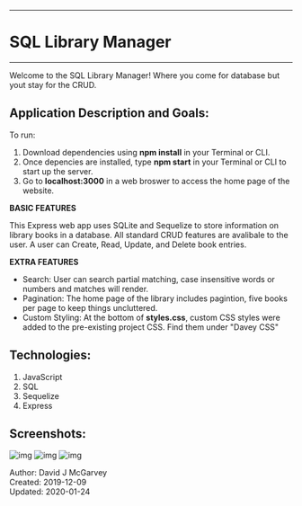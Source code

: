 -------------------------------------------
#         SQL Library Manager         #
-------------------------------------------

Welcome to the SQL Library Manager! Where you come for database but yout stay for the CRUD.

## Application Description and Goals:

To run: 
1. Download dependencies using **npm install** in your Terminal or CLI.
2. Once depencies are installed, type **npm start** in your Terminal or CLI to start up the server. 
3. Go to **localhost:3000** in a web broswer to access the home page of the website. 


**BASIC FEATURES**

This Express web app uses SQLite and Sequelize to store information on library books in a database. All standard CRUD features are avalibale to the user. A user can Create, Read, Update, and Delete book entries. 

**EXTRA FEATURES**
- Search: User can search partial matching, case insensitive words or numbers and matches will render.
- Pagination: The home page of the library includes pagintion, five books per page to keep things uncluttered. 
- Custom Styling: At the bottom of **styles.css**, custom CSS styles were added to the pre-existing project CSS. Find them under "Davey CSS"

## Technologies:

1. JavaScript
2. SQL
3. Sequelize
4. Express

## Screenshots:
![img](https://user-images.githubusercontent.com/42125523/72557116-ef372b80-3854-11ea-9f12-36524a455dbe.png)
![img](https://user-images.githubusercontent.com/42125523/72557118-efcfc200-3854-11ea-8030-c65aa69fdd52.png)
![img](https://user-images.githubusercontent.com/42125523/72557120-efcfc200-3854-11ea-8209-59d137379ca7.png)

Author: David J McGarvey  
Created: 2019-12-09  
Updated: 2020-01-24
